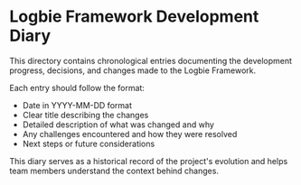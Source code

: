 # Logbie Framework Development Diary

This directory contains chronological entries documenting the development progress, decisions, and changes made to the Logbie Framework.

Each entry should follow the format:
- Date in YYYY-MM-DD format
- Clear title describing the changes
- Detailed description of what was changed and why
- Any challenges encountered and how they were resolved
- Next steps or future considerations

This diary serves as a historical record of the project's evolution and helps team members understand the context behind changes.